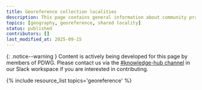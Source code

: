 ```yaml
---
title: Georeference collection localities
description: This page contains general information about community practices for georeferencing collection localities, and also aggregates links to additional resources with more specific information.
topics: [geography, georeference, shared locality]
status: published
contributors: []
last_modified_at: 2025-09-15
---
```


{: .notice--warning }
Content is actively being developed for this page by members of PDWG. Please contact us via the [#knowledge-hub channel](https://paleo-data.slack.com/archives/C09L9TKC5MW) in our Slack workspace if you are interested in contributing. 

{% include resource_list topics='georeference' %}
